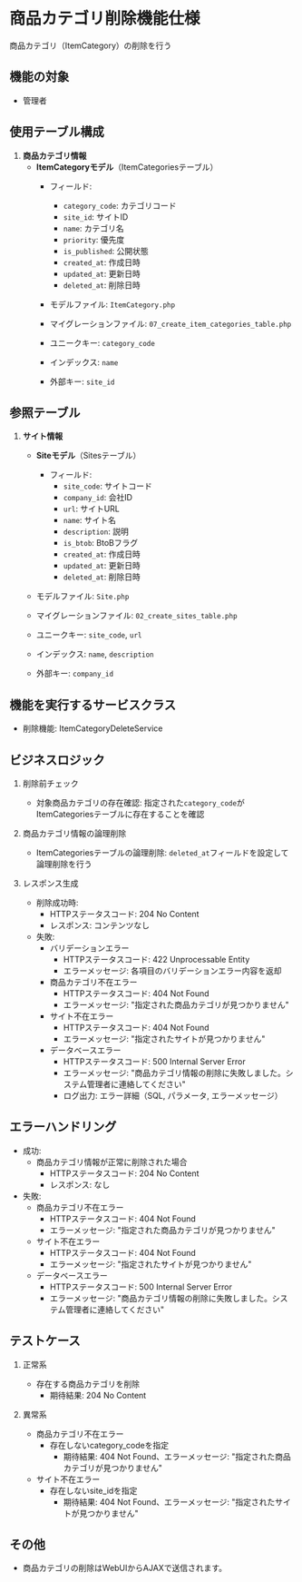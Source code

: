 # 商品カテゴリ削除機能仕様
商品カテゴリ（ItemCategory）の削除を行う

## 機能の対象
- 管理者

## 使用テーブル構成
1. **商品カテゴリ情報**
    - **ItemCategoryモデル**（ItemCategoriesテーブル）
        - フィールド:
            - `category_code`: カテゴリコード
            - `site_id`: サイトID
            - `name`: カテゴリ名
            - `priority`: 優先度
            - `is_published`: 公開状態
            - `created_at`: 作成日時
            - `updated_at`: 更新日時
            - `deleted_at`: 削除日時

        - モデルファイル: `ItemCategory.php`
        - マイグレーションファイル: `07_create_item_categories_table.php`
        - ユニークキー: `category_code`
        - インデックス: `name`
        - 外部キー: `site_id`

## 参照テーブル
1. **サイト情報**
   - **Siteモデル**（Sitesテーブル）
     - フィールド:
        - `site_code`: サイトコード
        - `company_id`: 会社ID
        - `url`: サイトURL
        - `name`: サイト名
        - `description`: 説明
        - `is_btob`: BtoBフラグ
        - `created_at`: 作成日時
        - `updated_at`: 更新日時
        - `deleted_at`: 削除日時

    - モデルファイル: `Site.php`
    - マイグレーションファイル: `02_create_sites_table.php`
    - ユニークキー: `site_code`, `url`
    - インデックス: `name`, `description`
    - 外部キー: `company_id`

## 機能を実行するサービスクラス
- 削除機能: ItemCategoryDeleteService

## ビジネスロジック
1. 削除前チェック
   - 対象商品カテゴリの存在確認: 指定された`category_code`がItemCategoriesテーブルに存在することを確認

2. 商品カテゴリ情報の論理削除
   - ItemCategoriesテーブルの論理削除: `deleted_at`フィールドを設定して論理削除を行う

3. レスポンス生成
   - 削除成功時: 
     - HTTPステータスコード: 204 No Content
     - レスポンス: コンテンツなし
   - 失敗:
     - バリデーションエラー
       - HTTPステータスコード: 422 Unprocessable Entity
       - エラーメッセージ: 各項目のバリデーションエラー内容を返却
     - 商品カテゴリ不在エラー
       - HTTPステータスコード: 404 Not Found
       - エラーメッセージ: "指定された商品カテゴリが見つかりません"
     - サイト不在エラー
       - HTTPステータスコード: 404 Not Found
       - エラーメッセージ: "指定されたサイトが見つかりません"
     - データベースエラー
       - HTTPステータスコード: 500 Internal Server Error
       - エラーメッセージ: "商品カテゴリ情報の削除に失敗しました。システム管理者に連絡してください"
       - ログ出力: エラー詳細（SQL, パラメータ, エラーメッセージ）

## エラーハンドリング
- 成功:
  - 商品カテゴリ情報が正常に削除された場合
    - HTTPステータスコード: 204 No Content
    - レスポンス: なし
- 失敗:
  - 商品カテゴリ不在エラー
    - HTTPステータスコード: 404 Not Found
    - エラーメッセージ: "指定された商品カテゴリが見つかりません"
  - サイト不在エラー
    - HTTPステータスコード: 404 Not Found
    - エラーメッセージ: "指定されたサイトが見つかりません"
  - データベースエラー
    - HTTPステータスコード: 500 Internal Server Error
    - エラーメッセージ: "商品カテゴリ情報の削除に失敗しました。システム管理者に連絡してください"

## テストケース
1. 正常系
   - 存在する商品カテゴリを削除
     - 期待結果: 204 No Content

2. 異常系
   - 商品カテゴリ不在エラー
     - 存在しないcategory_codeを指定
       - 期待結果: 404 Not Found、エラーメッセージ: "指定された商品カテゴリが見つかりません"
   - サイト不在エラー
     - 存在しないsite_idを指定
       - 期待結果: 404 Not Found、エラーメッセージ: "指定されたサイトが見つかりません"

## その他
- 商品カテゴリの削除はWebUIからAJAXで送信されます。 
